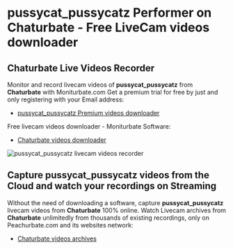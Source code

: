 # pussycat_pussycatz Performer on Chaturbate - Free LiveCam videos downloader

## Chaturbate Live Videos Recorder

Monitor and record livecam videos of **pussycat_pussycatz** from **Chaturbate** with Moniturbate.com
Get a premium trial for free by just and only registering with your Email address:
* [pussycat_pussycatz Premium videos downloader](https://moniturbate.com/request-demo-licence-key.html)

Free livecam videos downloader - Moniturbate Software:
* [Chaturbate videos downloader](https://moniturbate.com/moniturbate-download-software.html)

![pussycat_pussycatz livecam videos recorder](https://peachurnet.com/templates/moniturbate-software.png)


## Capture pussycat_pussycatz videos from the Cloud and watch your recordings on Streaming

Without the need of downloading a software, capture **pussycat_pussycatz** livecam videos from **Chaturbate** 100% online.
Watch Livecam archives from **Chaturbate** unlimitedly from thousands of existing recordings, only on Peachurbate.com and its websites network:
* [Chaturbate videos archives](https://peachurnet.com/)